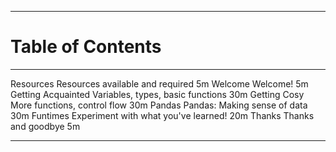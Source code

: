 ----

# Table of Contents

<div id="toc" class="important">

<!-- Note: This is a special file that determines the order of the chapters                  -->
<!--       The lefthand column refers to the filename of the chapter in 'resources/markdown' -->
<!--       This column is removed before the markdown is processed for the table of contents -->
<!--       ';' is a comment                                                                  -->

------------------------------------------         ---------------------------------     -------
[Resources](#required-resources)                   Resources available and required      5m
[Welcome](#welcome)                                Welcome!                              5m
[Getting Acquainted](#getting-acquainted)          Variables, types, basic functions     30m
[Getting Cosy](#getting-cosy)                      More functions, control flow          30m
[Pandas](#pandas)                                  Pandas: Making sense of data          30m
[Funtimes](#funtimes)                              Experiment with what you've learned!  20m
[Thanks](#thanks)                                  Thanks and goodbye                    5m
------------------------------------------         ---------------------------------     -------
</div>
